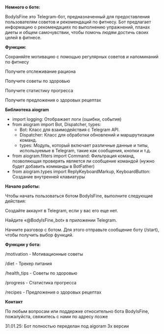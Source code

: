 **Немного о боте:**

BodyIsFine это Telegram-бот, предназначенный для предоставления пользователям советов и рекомендаций по фитнесу. Бот предлагает информацию о рекомендациях по выполнению упражнений, планах диеты и общем самочувствии, чтобы помочь людям достичь своих целей в фитнесе.

**Функции:**

Сохраняйте мотивацию с помощью регулярных советов и напоминаний по фитнесу

Получите отслеживание рациона

Получите советы по здоровью

Получите статистику прогресса

Получите предложения о здоровых рецептах

**Библиотека aiogram**
- import logging: Отображает логи (ошибки, события)
- from aiogram import Bot, Dispatcher, types:
  - Bot: Класс для взаимодействия с Telegram API.
  - Dispatcher: Класс для обработки обновлений и маршрутизации команд.
  - types: Модуль, который включает различные данные и типы, используемые в Telegram, такие как сообщения, кнопки и т.д.
- from aiogram.filters import Command: Фильтрация команд, позволяющая проверять является ли сообщение командой (нужно будет добавить комманды в BotFather)
- from aiogram.types import ReplyKeyboardMarkup, KeyboardButton: Создание внутренней клавиатуры


**Начало работы:**

Чтобы начать пользоваться ботом BodyIsFine, выполните следующие действия:

Создайте аккаунт в Telegram, если у вас его еще нет.

Найдите «@BodyIsFine_bot» в приложении Telegram.

Начните разговор с ботом. Для этого отправьте сообщение боту (/start), чтобы получить выбор функций.

**Функции у бота:**

/motivation - Мотивационные советы

/diet - Трекер питания

/health_tips - Советы по здоровью

/progress - Статистика прогресса

/recipes - Предложения о здоровых рецептах

**Контакт**

По любым вопросам или поддержке относительно бота BodyIsFine, пожалуйста, свяжитесь с нами по адресу позже

31.01.25: Бот полностью переделан под aigoram 3x версии
